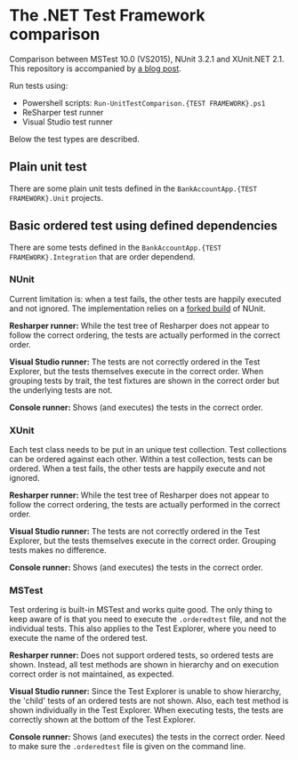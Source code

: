 # The .NET Test Framework comparison

Comparison between MSTest 10.0 (VS2015), NUnit 3.2.1 and XUnit.NET 2.1. This repository is accompanied by [a blog post](http://damsteen.nl/blog/2016/06/05/ordered-tests-with-nunit-mstest-xunit-pt1).

Run tests using:

- Powershell scripts: `Run-UnitTestComparison.{TEST FRAMEWORK}.ps1`
- ReSharper test runner
- Visual Studio test runner

Below the test types are described.

## Plain unit test
There are some plain unit tests defined in the `BankAccountApp.{TEST FRAMEWORK}.Unit` projects. 

## Basic ordered test using defined dependencies
There are some tests defined in the `BankAccountApp.{TEST FRAMEWORK}.Integration` that are order dependend.  

### NUnit
Current limitation is: when a test fails, the other tests are happily executed and not ignored. The implementation relies on a [forked build](https://github.com/Sebazzz/nunit/tree/custom-testassemblybuilder) of NUnit.

**Resharper runner:** While the test tree of Resharper does not appear to follow the correct ordering, the tests are actually performed in the correct order.

**Visual Studio runner:** The tests are not correctly ordered in the Test Explorer, but the tests themselves execute in the correct order. When grouping tests by trait, the test fixtures are shown in the correct order but the underlying tests are not.

**Console runner:** Shows (and executes) the tests in the correct order.

### XUnit
Each test class needs to be put in an unique test collection. Test collections can be ordered against each other. Within a test collection, tests can be ordered. When a test fails, the other tests are happily execute and not ignored.

**Resharper runner:** While the test tree of Resharper does not appear to follow the correct ordering, the tests are actually performed in the correct order.

**Visual Studio runner:** The tests are not correctly ordered in the Test Explorer, but the tests themselves execute in the correct order. Grouping tests makes no difference.

**Console runner:** Shows (and executes) the tests in the correct order.

### MSTest
Test ordering is built-in MSTest and works quite good. The only thing to keep aware of is that you need to execute the `.orderedtest` file, and not the individual tests. This also applies to the Test Explorer, where you need to execute the name of the ordered test.

**Resharper runner:** Does not support ordered tests, so ordered tests are shown. Instead, all test methods are shown in hierarchy and on execution correct order is not maintained, as expected.

**Visual Studio runner:** Since the Test Explorer is unable to show hierarchy, the 'child' tests of an ordered tests are not shown. Also, each test method is shown individually in the Test Explorer. When executing tests, the tests are correctly shown at the bottom of the Test Explorer.

**Console runner:** Shows (and executes) the tests in the correct order. Need to make sure the `.orderedtest` file is given on the command line.